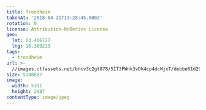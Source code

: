 ```yaml
---
title: Trondheim
takenAt: '2018-04-21T13:28:45.000Z'
rotation: 0
license: Attribution-NoDerivs License
geo:
  lat: 63.406727
  lng: 10.369213
tags:
  - trondheim
url: >-
  //images.ctfassets.net/bncv3c2gt878/5IT3PWnk3vDk4cp4dcWjxT/debbe61d2960839ac5c35bfb41b9daff/trondheim_26846395817_o
size: 5188887
image:
  width: 5311
  height: 2987
contentType: image/jpeg
---
```


